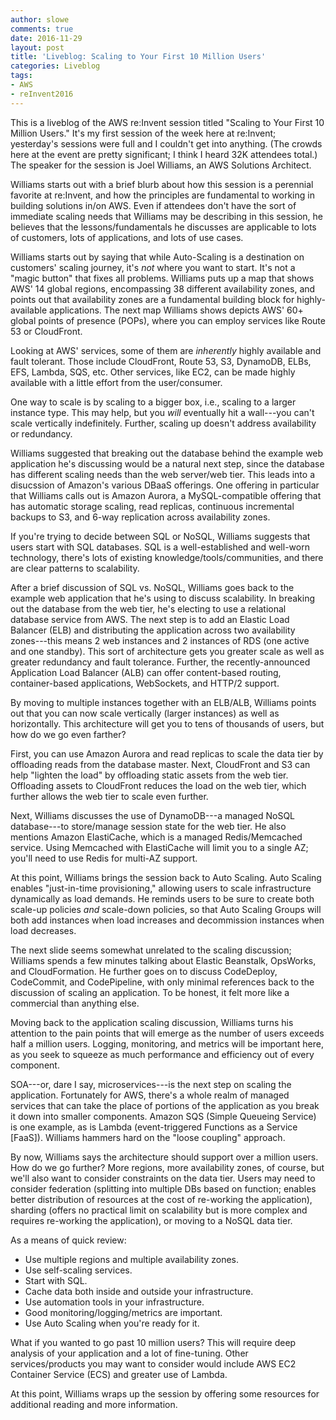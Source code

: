 ```yaml
---
author: slowe
comments: true
date: 2016-11-29
layout: post
title: 'Liveblog: Scaling to Your First 10 Million Users'
categories: Liveblog
tags:
- AWS
- reInvent2016
---
```


This is a liveblog of the AWS re:Invent session titled "Scaling to Your First 10 Million Users." It's my first session of the week here at re:Invent; yesterday's sessions were full and I couldn't get into anything. (The crowds here at the event are pretty significant; I think I heard 32K attendees total.) The speaker for the session is Joel Williams, an AWS Solutions Architect.

Williams starts out with a brief blurb about how this session is a perennial favorite at re:Invent, and how the principles are fundamental to working in building solutions in/on AWS. Even if attendees don't have the sort of immediate scaling needs that Williams may be describing in this session, he believes that the lessons/fundamentals he discusses are applicable to lots of customers, lots of applications, and lots of use cases.

Williams starts out by saying that while Auto-Scaling is a destination on customers' scaling journey, it's _not_ where you want to start. It's not a "magic button" that fixes all problems. Williams puts up a map that shows AWS' 14 global regions, encompassing 38 different availability zones, and points out that availability zones are a fundamental building block for highly-available applications. The next map Williams shows depicts AWS' 60+ global points of presence (POPs), where you can employ services like Route 53 or CloudFront.

Looking at AWS' services, some of them are _inherently_ highly available and fault tolerant. Those include CloudFront, Route 53, S3, DynamoDB, ELBs, EFS, Lambda, SQS, etc. Other services, like EC2, can be made highly available with a little effort from the user/consumer.

One way to scale is by scaling to a bigger box, i.e., scaling to a larger instance type. This may help, but you _will_ eventually hit a wall---you can't scale vertically indefinitely. Further, scaling up doesn't address availability or redundancy.

Williams suggested that breaking out the database behind the example web application he's discussing would be a natural next step, since the database has different scaling needs than the web server/web tier. This leads into a disucssion of Amazon's various DBaaS offerings. One offering in particular that Williams calls out is Amazon Aurora, a MySQL-compatible offering that has automatic storage scaling, read replicas, continuous incremental backups to S3, and 6-way replication across availability zones.

If you're trying to decide between SQL or NoSQL, Williams suggests that users start with SQL databases. SQL is a well-established and well-worn technology, there's lots of existing knowledge/tools/communities, and there are clear patterns to scalability.

After a brief discussion of SQL vs. NoSQL, Williams goes back to the example web application that he's using to discuss scalability. In breaking out the database from the web tier, he's electing to use a relational database service from AWS. The next step is to add an Elastic Load Balancer (ELB) and distributing the application across two availability zones---this means 2 web instances and 2 instances of RDS (one active and one standby). This sort of architecture gets you greater scale as well as greater redundancy and fault tolerance. Further, the recently-announced Application Load Balancer (ALB) can offer content-based routing, container-based applications, WebSockets, and HTTP/2 support.

By moving to multiple instances together with an ELB/ALB, Williams points out that you can now scale vertically (larger instances) as well as horizontally. This architecture will get you to tens of thousands of users, but how do we go even farther?

First, you can use Amazon Aurora and read replicas to scale the data tier by offloading reads from the database master. Next, CloudFront and S3 can help "lighten the load" by offloading static assets from the web tier. Offloading assets to CloudFront reduces the load on the web tier, which further allows the web tier to scale even further.

Next, Williams discusses the use of DynamoDB---a managed NoSQL database---to store/manage session state for the web tier. He also mentions Amazon ElastiCache, which is a managed Redis/Memcached service. Using Memcached with ElastiCache will limit you to a single AZ; you'll need to use Redis for multi-AZ support.

At this point, Williams brings the session back to Auto Scaling. Auto Scaling enables "just-in-time provisioning," allowing users to scale infrastructure dynamically as load demands. He reminds users to be sure to create both scale-up policies _and_ scale-down policies, so that Auto Scaling Groups will both add instances when load increases and decommission instances when load decreases.

The next slide seems somewhat unrelated to the scaling discussion; Williams spends a few minutes talking about Elastic Beanstalk, OpsWorks, and CloudFormation. He further goes on to discuss CodeDeploy, CodeCommit, and CodePipeline, with only minimal references back to the discussion of scaling an application. To be honest, it felt more like a commercial than anything else.

Moving back to the application scaling discussion, Williams turns his attention to the pain points that will emerge as the number of users exceeds half a million users. Logging, monitoring, and metrics will be important here, as you seek to squeeze as much performance and efficiency out of every component.

SOA---or, dare I say, microservices---is the next step on scaling the application. Fortunately for AWS, there's a whole realm of managed services that can take the place of portions of the application as you break it down into smaller components. Amazon SQS (Simple Queueing Service) is one example, as is Lambda (event-triggered Functions as a Service [FaaS]). Williams hammers hard on the "loose coupling" approach.

By now, Williams says the architecture should support over a million users. How do we go further? More regions, more availability zones, of course, but we'll also want to consider constraints on the data tier. Users may need to consider federation (splitting into multiple DBs based on function; enables better distribution of resources at the cost of re-working the application), sharding (offers no practical limit on scalability but is more complex and requires re-working the application), or moving to a NoSQL data tier.

As a means of quick review:

* Use multiple regions and multiple availability zones.
* Use self-scaling services.
* Start with SQL.
* Cache data both inside and outside your infrastructure.
* Use automation tools in your infrastructure.
* Good monitoring/logging/metrics are important.
* Use Auto Scaling when you're ready for it.

What if you wanted to go past 10 million users? This will require deep analysis of your application and a lot of fine-tuning. Other services/products you may want to consider would include AWS EC2 Container Service (ECS) and greater use of Lambda.

At this point, Williams wraps up the session by offering some resources for additional reading and more information.
